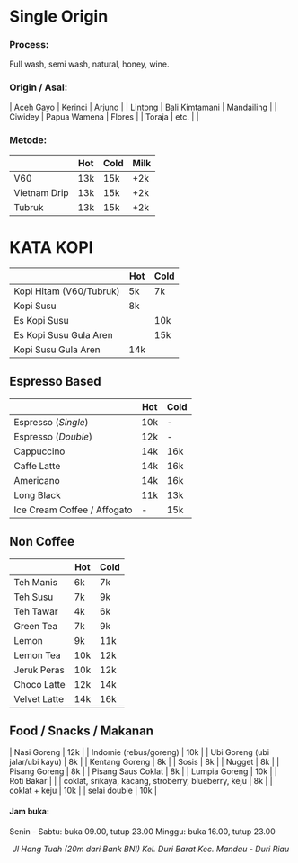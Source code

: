 # Single Origin

### Process:
Full wash, semi wash, natural, honey, wine.

### Origin / Asal:

| Aceh Gayo | Kerinci        | Arjuno     |
| Lintong   | Bali Kimtamani | Mandailing |
| Ciwidey   | Papua Wamena   | Flores     |
| Toraja    | etc.           |            |


### Metode:

|              | Hot | Cold | Milk |
|--------------|-----|------|------|
| V60          | 13k | 15k  | +2k  |
| Vietnam Drip | 13k | 15k  | +2k  |
| Tubruk       | 13k | 15k  | +2k  |


# KATA KOPI

|                         | Hot | Cold |
|-------------------------|-----|------|
| Kopi Hitam (V60/Tubruk) | 5k  | 7k   |
| Kopi Susu               | 8k  |      |
| Es Kopi Susu            |     | 10k  |
| Es Kopi Susu Gula Aren  |     | 15k  |
| Kopi Susu Gula Aren     | 14k |      |


## Espresso Based

|  | Hot | Cold |
|----------|-----|------|
| Espresso (_Single_)   | 10k | -    |
| Espresso (_Double_)   | 12k | -    |
| Cappuccino   | 14k | 16k    |
| Caffe Latte   | 14k | 16k    |
| Americano   | 14k | 16k    |
| Long Black   | 11k | 13k    |
| Ice Cream Coffee / Affogato   | - | 15k    |


## Non Coffee

|              | Hot | Cold |
|--------------|-----|------|
| Teh Manis    | 6k  | 7k   |
| Teh Susu     | 7k  | 9k   |
| Teh Tawar    | 4k  | 6k   |
| Green Tea    | 7k  | 9k   |
| Lemon        | 9k  | 11k  |
| Lemon Tea    | 10k | 12k  |
| Jeruk Peras  | 10k | 12k  |
| Choco Latte  | 12k | 14k  |
| Velvet Latte | 14k | 16k  |


## Food / Snacks / Makanan

| Nasi Goreng                                         | 12k |
| Indomie (rebus/goreng)                              | 10k |
| Ubi Goreng (ubi jalar/ubi kayu)                     | 8k  |
| Kentang Goreng                                      | 8k  |
| Sosis                                               | 8k  |
| Nugget                                              | 8k  |
| Pisang Goreng                                       | 8k  |
| Pisang Saus Coklat                                  | 8k  |
| Lumpia Goreng                                       | 10k |
| Roti Bakar                                          |     |
| coklat, srikaya, kacang, stroberry, blueberry, keju | 8k  |
| coklat + keju                                       | 10k |
| selai double                                        | 10k |

#### Jam buka:
Senin - Sabtu: buka 09.00, tutup 23.00
Minggu: buka 16.00, tutup 23.00

<address align="center">Jl Hang Tuah (20m dari Bank BNI) Kel. Duri Barat Kec. Mandau - Duri Riau</address>
